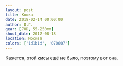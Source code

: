 ```yaml
---
layout: post
title: Кошка
date: 2018-02-14 00:00:00
author: Д.Г.
gear: [70D, 55-250mm]
shoot_date: 2017-08-18
location: Москва
colors: ['1d1b1d', '070607']
---
```

Кажется, этой кисы ещё не было, поэтому вот она.
